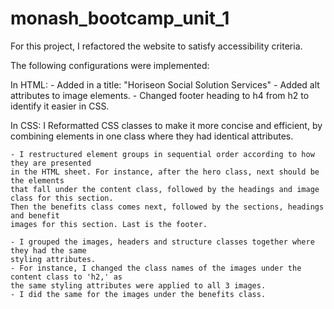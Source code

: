 # monash_bootcamp_unit_1
For this project, I refactored the website to satisfy accessibility criteria. 

The following configurations were implemented:

In HTML:
    - Added in a title: "Horiseon Social Solution Services"
    - Added alt attributes to image elements. 
    - Changed footer heading to h4 from h2 to identify it easier in CSS.


In CSS: I Reformatted CSS classes to make it more concise and efficient, 
by combining elements in one class where they had identical attributes. 

    - I restructured element groups in sequential order according to how they are presented 
    in the HTML sheet. For instance, after the hero class, next should be the elements 
    that fall under the content class, followed by the headings and image class for this section. 
    Then the benefits class comes next, followed by the sections, headings and benefit 
    images for this section. Last is the footer. 

    - I grouped the images, headers and structure classes together where they had the same 
    styling attributes. 
    - For instance, I changed the class names of the images under the content class to 'h2,' as 
    the same styling attributes were applied to all 3 images. 
    - I did the same for the images under the benefits class. 
